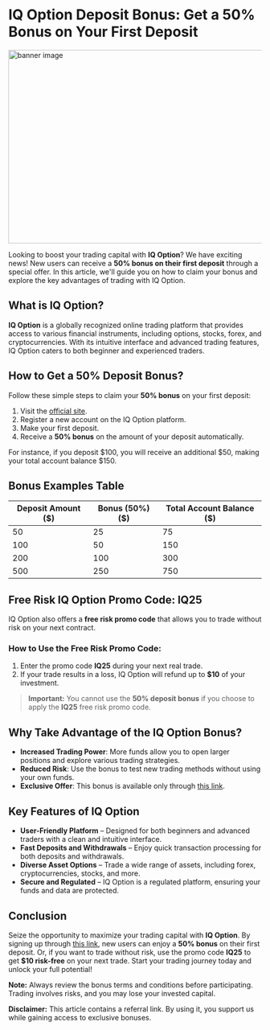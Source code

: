 # IQ Option Deposit Bonus: Get a 50% Bonus on Your First Deposit

<a target="_blank" href="https://affiliate.iqbroker.com/redir/?aff=751494&aff_model=revenue&afftrack="><img alt="banner image" src="https://static.cdnaffs.com/files/storage/public/ch/dq/va261vdvgrt4oe70.jpg" width="736" height="385" /></a>

Looking to boost your trading capital with **IQ Option**? We have exciting news! New users can receive a **50% bonus on their first deposit** through a special offer. In this article, we'll guide you on how to claim your bonus and explore the key advantages of trading with IQ Option.

## What is IQ Option?

**IQ Option** is a globally recognized online trading platform that provides access to various financial instruments, including options, stocks, forex, and cryptocurrencies. With its intuitive interface and advanced trading features, IQ Option caters to both beginner and experienced traders.

## How to Get a 50% Deposit Bonus?

Follow these simple steps to claim your **50% bonus** on your first deposit:

1. Visit the [official site](https://affiliate.iqbroker.com/redir/?aff=751494&aff_model=revenue&afftrack=).
2. Register a new account on the IQ Option platform.
3. Make your first deposit.
4. Receive a **50% bonus** on the amount of your deposit automatically.

For instance, if you deposit $100, you will receive an additional $50, making your total account balance $150.

## Bonus Examples Table

| Deposit Amount ($) | Bonus (50%) ($) | Total Account Balance ($) |
|--------------------|-----------------|----------------------------|
| 50                 | 25              | 75                         |
| 100                | 50              | 150                        |
| 200                | 100             | 300                        |
| 500                | 250             | 750                        |

## Free Risk IQ Option Promo Code: IQ25

IQ Option also offers a **free risk promo code** that allows you to trade without risk on your next contract.

### How to Use the Free Risk Promo Code:

1. Enter the promo code **IQ25** during your next real trade.
2. If your trade results in a loss, IQ Option will refund up to **$10** of your investment.

> **Important:** You cannot use the **50% deposit bonus** if you choose to apply the **IQ25** free risk promo code.

## Why Take Advantage of the IQ Option Bonus?

- **Increased Trading Power**: More funds allow you to open larger positions and explore various trading strategies.
- **Reduced Risk**: Use the bonus to test new trading methods without using your own funds.
- **Exclusive Offer**: This bonus is available only through [this link](https://affiliate.iqbroker.com/redir/?aff=751494&aff_model=revenue&afftrack=).

## Key Features of IQ Option

- **User-Friendly Platform** – Designed for both beginners and advanced traders with a clean and intuitive interface.
- **Fast Deposits and Withdrawals** – Enjoy quick transaction processing for both deposits and withdrawals.
- **Diverse Asset Options** – Trade a wide range of assets, including forex, cryptocurrencies, stocks, and more.
- **Secure and Regulated** – IQ Option is a regulated platform, ensuring your funds and data are protected.

## Conclusion

Seize the opportunity to maximize your trading capital with **IQ Option**. By signing up through [this link](https://affiliate.iqbroker.com/redir/?aff=751494&aff_model=revenue&afftrack=), new users can enjoy a **50% bonus** on their first deposit. Or, if you want to trade without risk, use the promo code **IQ25** to get **$10 risk-free** on your next trade. Start your trading journey today and unlock your full potential!

**Note:** Always review the bonus terms and conditions before participating. Trading involves risks, and you may lose your invested capital.

**Disclaimer:** This article contains a referral link. By using it, you support us while gaining access to exclusive bonuses.

